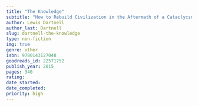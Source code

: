 ```yaml
---
title: "The Knowledge"
subtitle: "How to Rebuild Civilization in the Aftermath of a Cataclycsm"
author: Lewis Dartnell
author_last: Dartnell
slug: dartnell-the-knowledge
type: non-fiction
img: true
genre: other
isbn: 9780143127048
goodreads_id: 22571752
publish_year: 2015
pages: 340
rating: 
date_started:
date_completed:
priority: high
---
```

